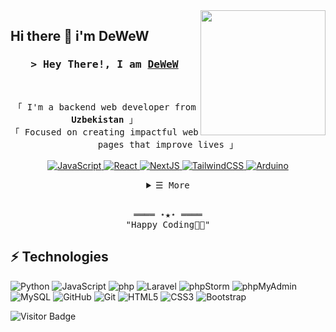 <img align='right' src='https://user-images.githubusercontent.com/5713670/87202985-820dcb80-c2b6-11ea-9f56-7ec461c497c3.gif' width='200'>

## Hi there 👋 i'm DeWeW

<h3 align="center">
        <samp>&gt; Hey There!, I am
                <b><a target="_blank" href="https://github.com/DeWeWO/">DeWeW</a></b>
        </samp>
</h3>
<br>

<p align="center">
        <!-- Intro -->
        <samp align="center">
                「 I'm a backend web developer from <b>Uzbekistan</b> 」
                <br>
                「 Focused on creating impactful web pages that improve lives</b> 」
                <br>
                <br>
        </samp>
        <!-- Technologies -->
        <!-- JavaScript -->
        <a href="https://github.com/ShahriarShafin?tab=repositories" target="_blank"><img alt="JavaScript"
                        src="https://img.shields.io/badge/-JavaScript-F7DF1E?style=flat-square&logo=JavaScript&logoColor=white">
        </a>
        <!-- React -->
        <a href="https://github.com/ShahriarShafin?tab=repositories" target="_blank"><img alt="React"
                        src="https://img.shields.io/badge/-React-02cdf1?style=flat-square&logo=React&logoColor=white">
        </a>
        <!-- NextJS -->
        <a href="https://github.com/ShahriarShafin?tab=repositories" target="_blank"><img alt="NextJS"
                        src="https://img.shields.io/badge/-NextJS-white?style=flat-square&logo=Next.js&logoColor=black">
        </a>
        <!-- TailwindCSS -->
        <a href="https://github.com/ShahriarShafin?tab=repositories" target="_blank"><img alt="TailwindCSS"
                        src="https://img.shields.io/badge/-TailwindCSS-10172a?style=flat-square&logo=Tailwindcss&logoColor=37bcf8">
        </a>
        <!-- Arduino -->
        <a href="https://github.com/ShahriarShafin?tab=repositories" target="_blank"><img alt="Arduino"
                        src="https://img.shields.io/badge/-Arduino-00979D?style=flat-square&logo=Arduino&logoColor=white">
        </a>
</p>

<!-- Details Section -->
<details align="center">
    <summary> <samp>&#9776; More</samp></summary>
    <p align="center">
        <br>
        <!-- Activity Widget -->
        <p align="center">
          <img height="50%" width="auto" src ="https://github-readme-stats.vercel.app/api?username=DeWeWO&show_icons=true&count_private=true&theme=darcula&hide_border=true&hide=issues,contribs&bg_color=00000000">
          <img height="50%" width="auto" src ="https://github-readme-stats.vercel.app/api/top-langs/?username=DeWeWO&layout=compact&hide_border=true&theme=darcula&bg_color=00000000&langs_count=6&hide=jupyter%20notebook,tex,css,php&exclude_repo=Pacman-AI">
          <img src ="https://github-readme-streak-stats.herokuapp.com?user=DeWeWO&theme=darcula&hide_border=true&background=FFFFFF00">
          <br>
        </p>
        <br>
        <!-- Social Links -->
        <p>Find me on</p>
        <!-- Gmail -->
        <a href="dewel000per@gmail.com" target="_blank"><img alt="Gmail"
                src="https://img.shields.io/badge/Gmail-D14836?style=for-the-badge&logo=gmail&logoColor=white">
        </a>
        <!-- Telegram -->
        <a href="https://" target="_blank"><img alt="Telegram"
                src="https://img.shields.io/badge/Telegram-2CA5E0?style=for-the-badge&logo=telegram&logoColor=white">
        </a>
        <!-- Instagram -->
        <a href="https://" target="_blank"><img alt="Instagram"
                src="https://img.shields.io/badge/Instagram-E4405F?style=for-the-badge&logo=instagram&logoColor=white">
        </a>
    </p>
</details>
<br>

<!-- Footer -->
<samp>
    <p align="center">
        ════ ⋆★⋆ ════
        <br>
        "Happy Coding👨‍💻"
    </p>
</samp>



## ⚡ Technologies
![Python](https://img.shields.io/badge/-Python-black?style=flat-square&logo=Python)
![JavaScript](https://img.shields.io/badge/-JavaScript-black?style=flat-square&logo=javascript)
![php](https://img.shields.io/badge/PHP-777BB4?style=for-the-badge&logo=php&logoColor=white)
![Laravel](https://img.shields.io/badge/Laravel-FF2D20?style=for-the-badge&logo=laravel&logoColor=white)
![phpStorm](http://img.shields.io/badge/-PHPStorm-181717?style=for-the-badge&logo=phpstorm&logoColor=white)
![phpMyAdmin](https://img.shields.io/badge/phpmyadmin-6C78AF?style=for-the-badge&logo=phpmyadmin&logoColor=white)
![MySQL](https://img.shields.io/badge/-MySQL-black?style=flat-square&logo=mysql)
![GitHub](https://img.shields.io/badge/-GitHub-181717?style=flat-square&logo=github)
![Git](https://img.shields.io/badge/-Git-black?style=flat-square&logo=git)
![HTML5](https://img.shields.io/badge/-HTML5-E34F26?style=flat-square&logo=html5&logoColor=white)
![CSS3](https://img.shields.io/badge/-CSS3-1572B6?style=flat-square&logo=css3)
![Bootstrap](https://img.shields.io/badge/-Bootstrap-563D7C?style=flat-square&logo=bootstrap)



![Visitor Badge](https://visitor-badge.laobi.icu/badge?page_id=DeWeWO.DeWeWO)

